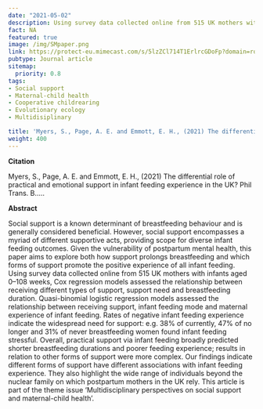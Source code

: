```yaml
---
date: "2021-05-02"
description: Using survey data collected online from 515 UK mothers with infants aged 0–108 weeks, Cox regression models assessed the relationship between receiving different types of support, support need and breastfeeding duration.
fact: NA
featured: true
image: /img/SMpaper.png
link: https://protect-eu.mimecast.com/s/5lzZCl714T1ErlrcGDoFp?domain=royalsocietypublishing.org
pubtype: Journal article
sitemap:
  priority: 0.8
tags:
- Social support
- Maternal-child health
- Cooperative childrearing
- Evolutionary ecology
- Multidisiplinary

title: 'Myers, S., Page, A. E. and Emmott, E. H., (2021) The differential role of practical and emotional support in infant feeding experience in the UK? Phil Trans. B.'
weight: 400
---
```

**Citation**

Myers, S., Page, A. E. and Emmott, E. H., (2021) The differential role of practical and emotional support in infant feeding experience in the UK? Phil Trans. B.....

**Abstract** 

Social support is a known determinant of breastfeeding behaviour and is generally considered beneficial. However, social support encompasses a
myriad of different supportive acts, providing scope for diverse infant feeding
outcomes. Given the vulnerability of postpartum mental health, this
paper aims to explore both how support prolongs breastfeeding and
which forms of support promote the positive experience of all infant feeding.
Using survey data collected online from 515 UK mothers with infants aged
0–108 weeks, Cox regression models assessed the relationship between
receiving different types of support, support need and breastfeeding duration.
Quasi-binomial logistic regression models assessed the relationship
between receiving support, infant feeding mode and maternal experience
of infant feeding. Rates of negative infant feeding experience indicate the
widespread need for support: e.g. 38% of currently, 47% of no longer and
31% of never breastfeeding women found infant feeding stressful. Overall,
practical support via infant feeding broadly predicted shorter breastfeeding
durations and poorer feeding experience; results in relation to other forms of
support were more complex. Our findings indicate different forms of support
have different associations with infant feeding experience. They also
highlight the wide range of individuals beyond the nuclear family on
which postpartum mothers in the UK rely.
This article is part of the theme issue ‘Multidisciplinary perspectives on
social support and maternal-child health’.
